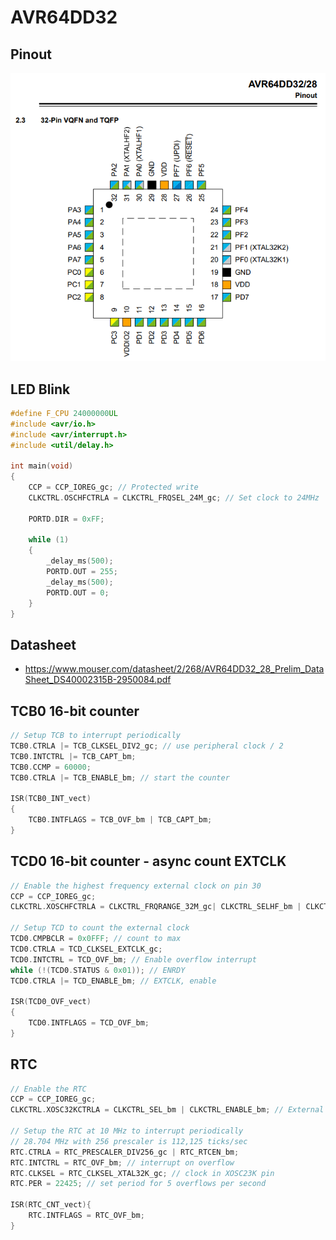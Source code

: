 # AVR64DD32 

## Pinout

![](avr64dd32-pinout.png)

## LED Blink

```c
#define F_CPU 24000000UL
#include <avr/io.h>
#include <avr/interrupt.h>
#include <util/delay.h>

int main(void)
{
	CCP = CCP_IOREG_gc; // Protected write
	CLKCTRL.OSCHFCTRLA = CLKCTRL_FRQSEL_24M_gc; // Set clock to 24MHz
	
	PORTD.DIR = 0xFF;

	while (1)
	{
		_delay_ms(500);
		PORTD.OUT = 255;
		_delay_ms(500);
		PORTD.OUT = 0;
	}
}
```

## Datasheet

* https://www.mouser.com/datasheet/2/268/AVR64DD32_28_Prelim_DataSheet_DS40002315B-2950084.pdf

## TCB0 16-bit counter

```c
// Setup TCB to interrupt periodically
TCB0.CTRLA |= TCB_CLKSEL_DIV2_gc; // use peripheral clock / 2
TCB0.INTCTRL |= TCB_CAPT_bm;
TCB0.CCMP = 60000;
TCB0.CTRLA |= TCB_ENABLE_bm; // start the counter

ISR(TCB0_INT_vect)
{
	TCB0.INTFLAGS = TCB_OVF_bm | TCB_CAPT_bm;
}
```

## TCD0 16-bit counter - async count EXTCLK

```c
// Enable the highest frequency external clock on pin 30
CCP = CCP_IOREG_gc;
CLKCTRL.XOSCHFCTRLA = CLKCTRL_FRQRANGE_32M_gc| CLKCTRL_SELHF_bm | CLKCTRL_ENABLE_bm;

// Setup TCD to count the external clock
TCD0.CMPBCLR = 0x0FFF; // count to max
TCD0.CTRLA = TCD_CLKSEL_EXTCLK_gc;
TCD0.INTCTRL = TCD_OVF_bm; // Enable overflow interrupt
while (!(TCD0.STATUS & 0x01)); // ENRDY
TCD0.CTRLA |= TCD_ENABLE_bm; // EXTCLK, enable

ISR(TCD0_OVF_vect)
{
	TCD0.INTFLAGS = TCD_OVF_bm;
}
```

## RTC

```c
// Enable the RTC
CCP = CCP_IOREG_gc;
CLKCTRL.XOSC32KCTRLA = CLKCTRL_SEL_bm | CLKCTRL_ENABLE_bm; // External clock on the XTAL32K1 pin, enable

// Setup the RTC at 10 MHz to interrupt periodically 
// 28.704 MHz with 256 prescaler is 112,125 ticks/sec
RTC.CTRLA = RTC_PRESCALER_DIV256_gc | RTC_RTCEN_bm;
RTC.INTCTRL = RTC_OVF_bm; // interrupt on overflow
RTC.CLKSEL = RTC_CLKSEL_XTAL32K_gc; // clock in XOSC23K pin
RTC.PER = 22425; // set period for 5 overflows per second

ISR(RTC_CNT_vect){
	RTC.INTFLAGS = RTC_OVF_bm;
}
```
